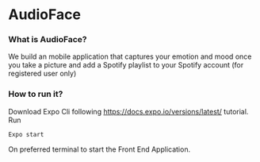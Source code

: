 # AudioFace
### What is AudioFace?
We build an mobile application that captures your emotion and mood once you take a picture and add a Spotify playlist to your Spotify account (for registered user only)
### How to run it?
Download Expo Cli following https://docs.expo.io/versions/latest/ tutorial.
Run 
```
Expo start
```
On preferred terminal to start the Front End Application.